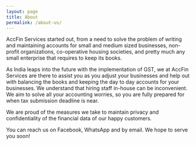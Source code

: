 ```yaml
---
layout: page
title: About
permalink: /about-us/
---
```


AccFin Services started out, from a need to solve the problem of writing and maintaining accounts for small and medium sized businesses, non-profit organizations, co-operative housing societies, and pretty much any small enterprise that requires to keep its books.

As India leaps into the future with the implementation of GST, we at AccFin Services are there to assist you as you adjust your businesses and help out with balancing the books and keeping the day to day accounts for your businesses. We understand that hiring staff in-house can be inconvenient. We aim to solve all your accounting worries, so you are fully prepared for when tax submission deadline is near.

We are proud of the measures we take to maintain privacy and confidentiality of the financial data of our happy customers.

You can reach us on Facebook, WhatsApp and by email. We hope to serve you soon!
